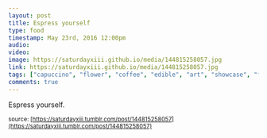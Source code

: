 ```yaml
---
layout: post
title: Espress yourself
type: food
timestamp: May 23rd, 2016 12:00pm
audio: 
video: 
image: https://saturdayxiii.github.io/media/144815258057.jpg
link: https://saturdayxiii.github.io/media/144815258057.jpg
tags: ["capuccino", "flower", "coffee", "edible", "art", "showcase", "food"]
comments: true
---
```

Espress yourself.
 
  
<small>source: [https://saturdayxiii.tumblr.com/post/144815258057](https://saturdayxiii.tumblr.com/post/144815258057)</small>